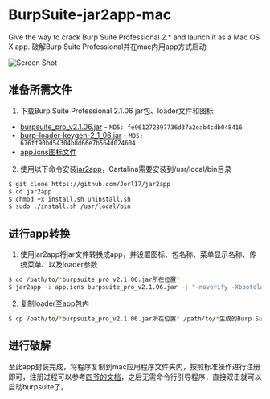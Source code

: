 # BurpSuite-jar2app-mac
Give the way to crack Burp Suite Professional 2.* and launch it as a Mac OS X app.
破解Burp Suite Professional并在mac内用app方式启动

![Screen Shot](https://github.com/jaredlew/BurpSuite-jar2app-mac/raw/master/Burp%20Suite%20Professional%202.1.06/Screen%20Shot.png)


## 准备所需文件

1. 下载Burp Suite Professional 2.1.06 jar包、loader文件和图标
- [burpsuite_pro_v2.1.06.jar](https://github.com/Mr-xn/BurpSuite-collections/releases/download/2.1.06/burpsuite_pro_v2.1.06.jar)  - `MD5: fe961272897736d37a2eab4cdb048416`
- [burp-loader-keygen-2_1_06.jar](https://github.com/Mr-xn/BurpSuite-collections/releases/download/2.1.06/burp-loader-keygen-2_1_06.jar) - `MD5: 676ff90bd54304b8d66e7b564d024604`
- [app.icns图标文件](https://github.com/jaredlew/BurpSuite-jar2app-mac/raw/master/Burp%20Suite%20Professional%202.1.06/app.icns)

2. 使用以下命令安装[jar2app](https://github.com/Jorl17/jar2app)，Cartalina需要安装到/usr/local/bin目录

```bash
$ git clone https://github.com/Jorl17/jar2app
$ cd jar2app
$ chmod +x install.sh uninstall.sh
$ sudo ./install.sh /usr/local/bin
```

## 进行app转换

1. 使用jar2app将jar文件转换成app，并设置图标、包名称、菜单显示名称、传统菜单、以及loader参数
```bash
$ cd /path/to/*burpsuite_pro_v2.1.06.jar所在位置*
$ jar2app -i app.icns burpsuite_pro_v2.1.06.jar -j "-noverify -Xbootclasspath/p:/\$APP_ROOT/Contents/Java/burp-loader-keygen-2_1_06.jar" -o -n "Burp Suite Professional" Burp\ Suite\ Professional
```

2. 复制loader至app包内
```bash
$ cp /path/to/*burpsuite_pro_v2.1.06.jar所在位置* /path/to/*生成的Burp Suite Professional.app所在位置*/Contents/Java/
```

## 进行破解
至此app封装完成，将程序复制到mac应用程序文件夹内，按照标准操作进行注册即可，注册过程可以参考[四爷的文档](http://scz.617.cn:8/misc/201910151519.txt)，之后无需命令行引导程序，直接双击就可以启动burpsuite了。


